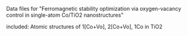 Data files for "Ferromagnetic stability optimization via oxygen-vacancy control in single-atom Co/TiO2 nanostructures"

included: Atomic structures of 1[Co+Vo], 2[Co+Vo], 1Co in TiO2

